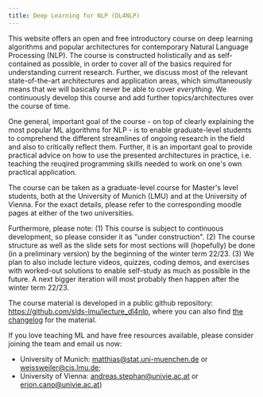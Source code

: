 ```yaml
---
title: Deep Learning for NLP (DL4NLP)
---
```


This website offers an open and free introductory course on deep learning algorithms and popular architectures for contemporary Natural Language Processing (NLP). 
The course is constructed holistically and as self-contained as possible, in order to cover all of the basics required for understanding current research.
Further, we discuss most of the relevant state-of-the-art architectures and application areas, which simultaneously means that we will basically never be able to cover _everything_. We continuously develop this course and add further topics/architectures over the course of time.

One general, important goal of the course - on top of clearly explaining the most popular ML algorithms for NLP - is to enable graduate-level students to comprehend the different streamlines of ongoing research in the field and also to critically reflect them. Further, it is an important goal to provide practical advice on how to use the presented architectures in practice, i.e. teaching the reuqired programming skills needed to work on one's own practical application.

The course can be taken as a graduate-level course for Master's level students, both at the University of Munich (LMU) and at the University of Vienna.
For the exact details, please refer to the corresponding moodle pages at either of the two universities.

Furthermore, please note: (1) This course is subject to continuous development, so please consider it as "under construction". (2) The course structure as well as the slide sets for most sections will (hopefully) be done (in a preliminary version) by the beginning of the winter term 22/23. (3) We plan to also include lecture videos, quizzes, coding demos, and exercises with worked-out solutions to enable self-study as much as possible in the future. A next bigger iteration will most probably then happen after the winter term 22/23.

The course material is developed in a public github repository: https://github.com/slds-lmu/lecture_dl4nlp, where you can also find [the changelog](https://github.com/slds-lmu/lecture_dl4nlp/blob/master/CHANGELOG.md) for the material.

If you love teaching ML and have free resources available, please consider joining the team and email us now:
- University of Munich: matthias@stat.uni-muenchen.de or weissweiler@cis.lmu.de;  
- University of Vienna: andreas.stephan@univie.ac.at or erion.cano@univie.ac.at)
